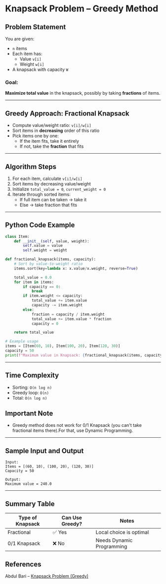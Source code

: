 # Knapsack Problem – Greedy Method


## Problem Statement

You are given:

- `n` items
- Each item has:
  - Value `v[i]`
  - Weight `w[i]`
- A knapsack with capacity `W`

### Goal:
**Maximize total value** in the knapsack, possibly by taking **fractions** of items.

---

## Greedy Approach: Fractional Knapsack

- Compute value/weight ratio: `v[i]/w[i]`
- Sort items in **decreasing** order of this ratio
- Pick items one by one:
  - If the item fits, take it entirely
  - If not, take the **fraction** that fits

---

## Algorithm Steps

1. For each item, calculate `v[i]/w[i]`
2. Sort items by decreasing value/weight
3. Initialize `total_value = 0`, `current_weight = 0`
4. Iterate through sorted items:
   - If full item can be taken → take it
   - Else → take fraction that fits

---

## Python Code Example

```python
class Item:
    def __init__(self, value, weight):
        self.value = value
        self.weight = weight

def fractional_knapsack(items, capacity):
    # Sort by value-to-weight ratio
    items.sort(key=lambda x: x.value/x.weight, reverse=True)

    total_value = 0.0
    for item in items:
        if capacity == 0:
            break
        if item.weight <= capacity:
            total_value += item.value
            capacity -= item.weight
        else:
            fraction = capacity / item.weight
            total_value += item.value * fraction
            capacity = 0

    return total_value

# Example usage
items = [Item(60, 10), Item(100, 20), Item(120, 30)]
capacity = 50
print(f"Maximum value in Knapsack: {fractional_knapsack(items, capacity)}")
```
---

## Time Complexity
- Sorting: `O(n log n)`
- Greedy loop: `O(n)`
- Total: `O(n log n)`

## Important Note
- Greedy method does not work for 0/1 Knapsack (you can't take fractional items there).For that, use Dynamic Programming.

---

## Sample Input and Output
```text
Input:
Items = [(60, 10), (100, 20), (120, 30)]
Capacity = 50

Output:
Maximum value = 240.0
```
---
## Summary Table

| Type of Knapsack | Can Use Greedy? | Notes                     |
| ---------------- | --------------- | ------------------------- |
| Fractional       | ✅ Yes           | Local choice is optimal   |
| 0/1 Knapsack     | ❌ No            | Needs Dynamic Programming |

## References
Abdul Bari – [Knapsack Problem (Greedy)](https://www.youtube.com/watch?v=oTTzNMHM05I&list=PLDN4rrl48XKpZkf03iYFl-O29szjTrs_O&index=40&ab_channel=AbdulBari)
